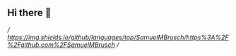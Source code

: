 ## Hi there 👋
*/
https://img.shields.io/github/languages/top/SamuelMBrusch/https%3A%2F%2Fgithub.com%2FSamuelMBrusch
/*
